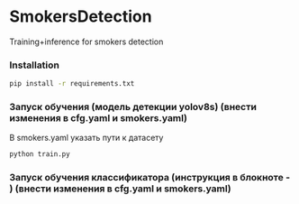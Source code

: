 # SmokersDetection
Training+inference for smokers detection
### Installation
  ```sh
  pip install -r requirements.txt
  ```
### Запуск обучения (модель детекции yolov8s) (внести изменения в cfg.yaml и smokers.yaml)
В smokers.yaml указать пути к датасету
  ```sh
  python train.py
  ```
### Запуск обучения классификатора (инструкция в блокноте - ) (внести изменения в cfg.yaml и smokers.yaml)
